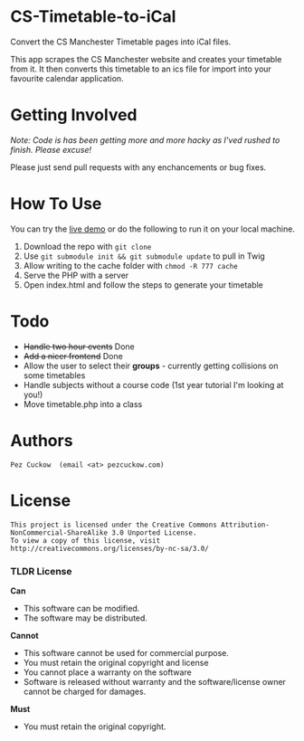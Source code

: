 CS-Timetable-to-iCal
====================

Convert the CS Manchester Timetable pages into iCal files.

This app scrapes the CS Manchester website and creates your timetable from it. It then converts this timetable to an ics file for import into your favourite calendar application.

Getting Involved
====

*Note: Code is has been getting more and more hacky as I'ved rushed to finish. Please excuse!*

Please just send pull requests with any enchancements or bug fixes.

How To Use
===
You can try the [live demo](http://labs.pezcuckow.com/cstimetable/) or do the following to run it on your local machine.

1. Download the repo with `git clone`
2. Use `git submodule init && git submodule update` to pull in Twig
3. Allow writing to the cache folder with `chmod -R 777 cache`
4. Serve the PHP with a server
5. Open index.html and follow the steps to generate your timetable


Todo
====

- ~~Handle two hour events~~ Done
- ~~Add a nicer frontend~~ Done
- Allow the user to select their **groups** - currently getting collisions on some timetables
- Handle subjects without a course code (1st year tutorial I'm looking at you!)
- Move timetable.php into a class

Authors
====
	Pez Cuckow	(email <at> pezcuckow.com)

License
====
    This project is licensed under the Creative Commons Attribution-NonCommercial-ShareAlike 3.0 Unported License.
    To view a copy of this license, visit http://creativecommons.org/licenses/by-nc-sa/3.0/

### TLDR License

**Can**
- This software can be modified.
- The software may be distributed.

**Cannot**
- This software cannot be used for commercial purpose.
- You must retain the original copyright and license
- You cannot place a warranty on the software
- Software is released without warranty and the software/license owner cannot be charged for damages.

**Must**
- You must retain the original copyright.
